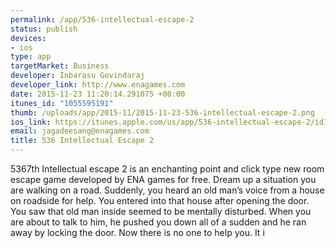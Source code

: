 ```yaml
--- 
permalink: /app/536-intellectual-escape-2
status: publish
devices: 
- ios
type: app
targetMarket: Business
developer: Inbarasu Govindaraj
developer_link: http://www.enagames.com
date: 2015-11-23 11:20:14.291075 +00:00
itunes_id: "1055595191"
thumb: /uploads/app/2015-11/2015-11-23-536-intellectual-escape-2.png
ios_link: https://itunes.apple.com/us/app/536-intellectual-escape-2/id1055595191?mt=8
email: jagadeesang@enagames.com
title: 536 Intellectual Escape 2
---
```


5367th Intellectual escape 2 is an enchanting point and click type new room escape game developed by ENA games for free. Dream up a situation you are walking on a road. Suddenly, you heard an old man’s voice from a house on roadside for help. You entered into that house after opening the door. You saw that old man inside seemed to be mentally disturbed. When you are about to talk to him, he pushed you down all of a sudden and he ran away by locking the door. Now there is no one to help you. It i
